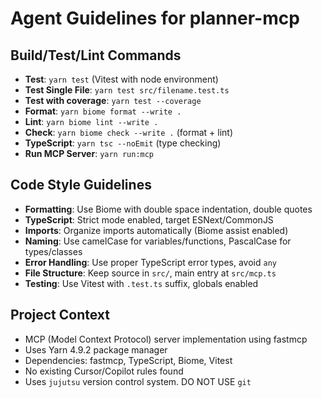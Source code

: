 # Agent Guidelines for planner-mcp

## Build/Test/Lint Commands
- **Test**: `yarn test` (Vitest with node environment)
- **Test Single File**: `yarn test src/filename.test.ts`
- **Test with coverage**: `yarn test --coverage`
- **Format**: `yarn biome format --write .`
- **Lint**: `yarn biome lint --write .`
- **Check**: `yarn biome check --write .` (format + lint)
- **TypeScript**: `yarn tsc --noEmit` (type checking)
- **Run MCP Server**: `yarn run:mcp`

## Code Style Guidelines
- **Formatting**: Use Biome with double space indentation, double quotes
- **TypeScript**: Strict mode enabled, target ESNext/CommonJS
- **Imports**: Organize imports automatically (Biome assist enabled)
- **Naming**: Use camelCase for variables/functions, PascalCase for types/classes
- **Error Handling**: Use proper TypeScript error types, avoid `any`
- **File Structure**: Keep source in `src/`, main entry at `src/mcp.ts`
- **Testing**: Use Vitest with `.test.ts` suffix, globals enabled

## Project Context
- MCP (Model Context Protocol) server implementation using fastmcp
- Uses Yarn 4.9.2 package manager
- Dependencies: fastmcp, TypeScript, Biome, Vitest
- No existing Cursor/Copilot rules found
- Uses `jujutsu` version control system. DO NOT USE `git`
